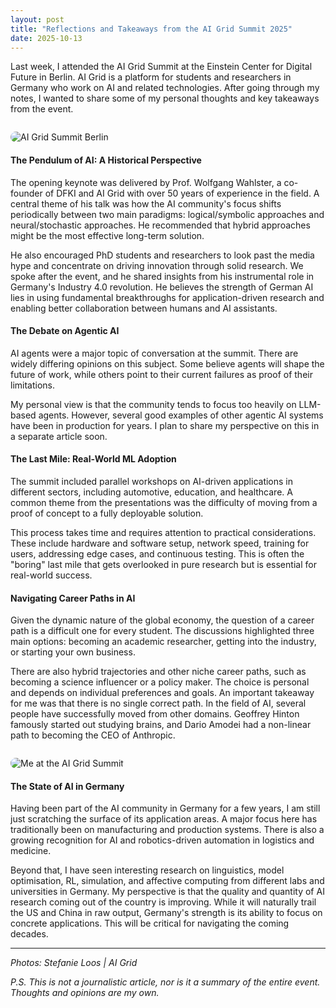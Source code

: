 ```yaml
---
layout: post
title: "Reflections and Takeaways from the AI Grid Summit 2025"
date: 2025-10-13
---
```


Last week, I attended the AI Grid Summit at the Einstein Center for Digital Future in Berlin. AI Grid is a platform for students and researchers in Germany who work on AI and related technologies. After going through my notes, I wanted to share some of my personal thoughts and key takeaways from the event.

<img src="{{ '/assets/StefanieLoos_SL20251008a0375.jpg' | relative_url }}" alt="AI Grid Summit Berlin" style="max-width:100%; border-radius:12px; margin-top:1em;">


#### The Pendulum of AI: A Historical Perspective

The opening keynote was delivered by Prof. Wolfgang Wahlster, a co-founder of DFKI and AI Grid with over 50 years of experience in the field. A central theme of his talk was how the AI community's focus shifts periodically between two main paradigms: logical/symbolic approaches and neural/stochastic approaches. He recommended that hybrid approaches might be the most effective long-term solution.

He also encouraged PhD students and researchers to look past the media hype and concentrate on driving innovation through solid research. We spoke after the event, and he shared insights from his instrumental role in Germany's Industry 4.0 revolution. He believes the strength of German AI lies in using fundamental breakthroughs for application-driven research and enabling better collaboration between humans and AI assistants.

#### The Debate on Agentic AI

AI agents were a major topic of conversation at the summit. There are widely differing opinions on this subject. Some believe agents will shape the future of work, while others point to their current failures as proof of their limitations.

My personal view is that the community tends to focus too heavily on LLM-based agents. However, several good examples of other agentic AI systems have been in production for years. I plan to share my perspective on this in a separate article soon.

#### The Last Mile: Real-World ML Adoption

The summit included parallel workshops on AI-driven applications in different sectors, including automotive, education, and healthcare. A common theme from the presentations was the difficulty of moving from a proof of concept to a fully deployable solution.

This process takes time and requires attention to practical considerations. These include hardware and software setup, network speed, training for users, addressing edge cases, and continuous testing. This is often the "boring" last mile that gets overlooked in pure research but is essential for real-world success.

#### Navigating Career Paths in AI

Given the dynamic nature of the global economy, the question of a career path is a difficult one for every student. The discussions highlighted three main options: becoming an academic researcher, getting into the industry, or starting your own business.

There are also hybrid trajectories and other niche career paths, such as becoming a science influencer or a policy maker. The choice is personal and depends on individual preferences and goals. An important takeaway for me was that there is no single correct path. In the field of AI, several people have successfully moved from other domains. Geoffrey Hinton famously started out studying brains, and Dario Amodei had a non-linear path to becoming the CEO of Anthropic.

<img src="{{ '/assets/StefanieLoos_SL20251008a3176.jpg' | relative_url }}" alt="Me at the AI Grid Summit" style="max-width:100%; border-radius:12px; margin-top:1em;">

#### The State of AI in Germany

Having been part of the AI community in Germany for a few years, I am still just scratching the surface of its application areas. A major focus here has traditionally been on manufacturing and production systems. There is also a growing recognition for AI and robotics-driven automation in logistics and medicine.

Beyond that, I have seen interesting research on linguistics, model optimisation, RL, simulation, and affective computing from different labs and universities in Germany. My perspective is that the quality and quantity of AI research coming out of the country is improving. While it will naturally trail the US and China in raw output, Germany's strength is its ability to focus on concrete applications. This will be critical for navigating the coming decades.

---
*Photos: Stefanie Loos | AI Grid*

*P.S. This is not a journalistic article, nor is it a summary of the entire event. Thoughts and opinions are my own.*
